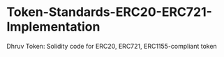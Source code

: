 # Token-Standards-ERC20-ERC721-Implementation
Dhruv Token: Solidity code for ERC20, ERC721, ERC1155-compliant token
